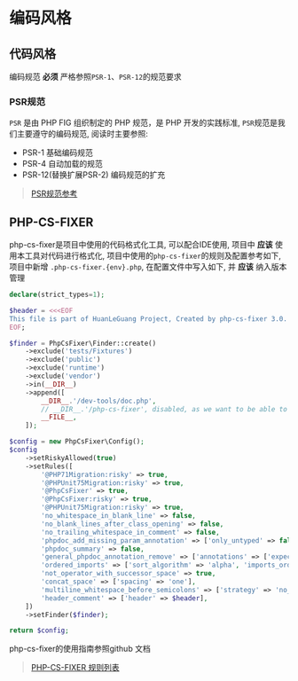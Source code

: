 # 编码风格

## 代码风格

编码规范 **必须** 严格参照`PSR-1`、`PSR-12`的规范要求


### PSR规范

`PSR` 是由 PHP FIG 组织制定的 PHP 规范，是 PHP 开发的实践标准, `PSR`规范是我们主要遵守的编码规范, 阅读时主要参照:

-   PSR-1 基础编码规范
-   PSR-4 自动加载的规范
-   PSR-12(替换扩展PSR-2) 编码规范的扩充

>   [PSR规范参考](https://learnku.com/docs/psr)

## PHP-CS-FIXER

php-cs-fixer是项目中使用的代码格式化工具, 可以配合IDE使用, 项目中 **应该** 使用本工具对代码进行格式化, 项目中使用的`php-cs-fixer`的规则及配置参考如下, 项目中新增 `.php-cs-fixer.{env}.php`, 在配置文件中写入如下, 并 **应该** 纳入版本管理

```php
declare(strict_types=1);

$header = <<<EOF
This file is part of HuanLeGuang Project, Created by php-cs-fixer 3.0.
EOF;

$finder = PhpCsFixer\Finder::create()
    ->exclude('tests/Fixtures')
    ->exclude('public')
    ->exclude('runtime')
    ->exclude('vendor')
    ->in(__DIR__)
    ->append([
        __DIR__.'/dev-tools/doc.php',
        // __DIR__.'/php-cs-fixer', disabled, as we want to be able to run bootstrap file even on lower PHP version, to show nice message
        __FILE__,
    ]);

$config = new PhpCsFixer\Config();
$config
    ->setRiskyAllowed(true)
    ->setRules([
        '@PHP71Migration:risky' => true,
        '@PHPUnit75Migration:risky' => true,
        '@PhpCsFixer' => true,
        '@PhpCsFixer:risky' => true,
        '@PHPUnit75Migration:risky' => true,
        'no_whitespace_in_blank_line' => false,
        'no_blank_lines_after_class_opening' => false,
        'no_trailing_whitespace_in_comment' => false,
        'phpdoc_add_missing_param_annotation' => ['only_untyped' => false],
        'phpdoc_summary' => false,
        'general_phpdoc_annotation_remove' => ['annotations' => ['expectedDeprecation']], // one should use PHPUnit built-in method instead
        'ordered_imports' => ['sort_algorithm' => 'alpha', 'imports_order' => ['const', 'class', 'function']],
        'not_operator_with_successor_space' => true,
        'concat_space' => ['spacing' => 'one'],
        'multiline_whitespace_before_semicolons' => ['strategy' => 'no_multi_line'],
        'header_comment' => ['header' => $header],
    ])
    ->setFinder($finder);

return $config;
```

php-cs-fixer的使用指南参照github 文档

>   [PHP-CS-FIXER 规则列表](https://github.com/FriendsOfPHP/PHP-CS-Fixer/blob/master/doc/ruleSets/index.rst)
